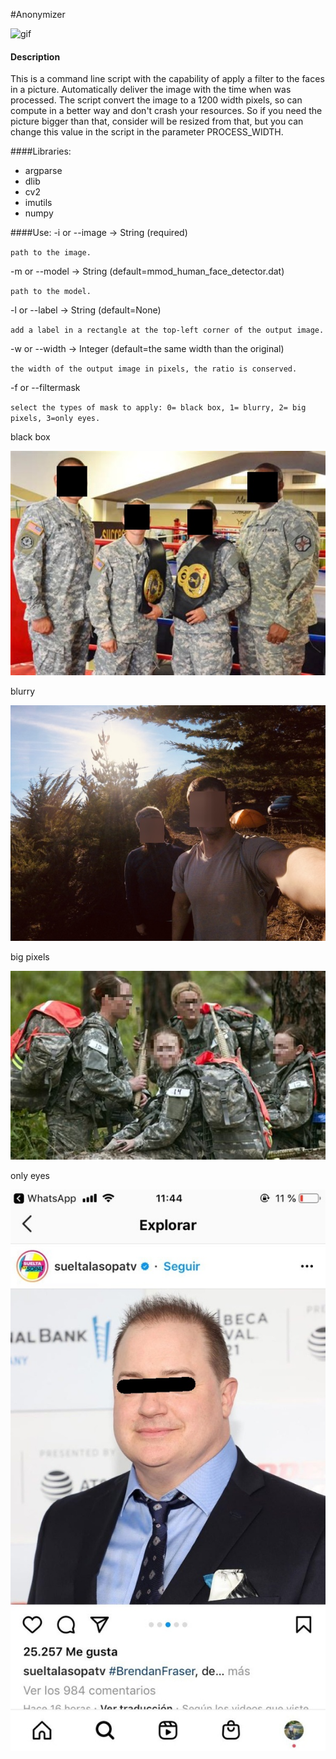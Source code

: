 #Anonymizer

![gif](./static/gifa.gif)
#### Description

This is a command line script with the capability of apply a filter to the faces in a picture.
Automatically deliver the image with the time when was processed.
The script convert the image to a 1200 width pixels, so can compute in a better way and don't crash your resources. 
So if you need the picture bigger than that, consider will be resized from that, but you can change this value in the script
in the parameter PROCESS_WIDTH.


####Libraries:
* argparse
* dlib
* cv2
* imutils
* numpy 

####Use:
-i or --image -> String (required)

`path to the image.`

-m or --model -> String (default=mmod_human_face_detector.dat)

`path to the model. `

-l or --label -> String (default=None)

`add a label in a rectangle at the top-left corner of the output image.`

-w or --width -> Integer (default=the same width than the original)

`the width of the output image in pixels, the ratio is conserved.`

-f or --filtermask

`select the types of mask to apply: 0= black box, 1= blurry, 2= big pixels, 3=only eyes.`

black box

![black box](./static/black%20box.jpg)

blurry

![gaussian](./static/gaussian.jpg)

big pixels

![big pixels](./static/big%20pixels.jpg)

only eyes

![eyes](./static/eyes.jpg)

